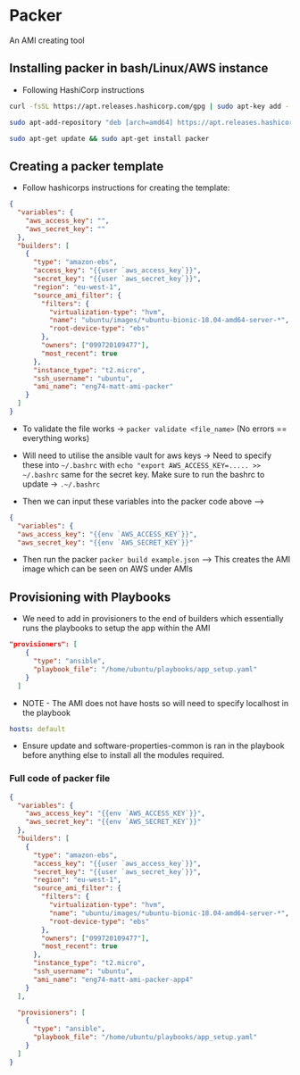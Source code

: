 # Packer
An AMI creating tool

## Installing packer in bash/Linux/AWS instance
- Following HashiCorp instructions

```bash
curl -fsSL https://apt.releases.hashicorp.com/gpg | sudo apt-key add -

sudo apt-add-repository "deb [arch=amd64] https://apt.releases.hashicorp.com $(lsb_release -cs) main"

sudo apt-get update && sudo apt-get install packer
```

## Creating a packer template
- Follow hashicorps instructions for creating the template:

```json
{
  "variables": {
    "aws_access_key": "",
    "aws_secret_key": ""
  },
  "builders": [
    {
      "type": "amazon-ebs",
      "access_key": "{{user `aws_access_key`}}",
      "secret_key": "{{user `aws_secret_key`}}",
      "region": "eu-west-1",
      "source_ami_filter": {
        "filters": {
          "virtualization-type": "hvm",
          "name": "ubuntu/images/*ubuntu-bionic-18.04-amd64-server-*",
          "root-device-type": "ebs"
        },
        "owners": ["099720109477"],
        "most_recent": true
      },
      "instance_type": "t2.micro",
      "ssh_username": "ubuntu",
      "ami_name": "eng74-matt-ami-packer"
    }
  ]
}
```
- To validate the file works -> `packer validate <file_name>` (No errors == everything works)

- Will need to utilise the ansible vault for aws keys -> Need to specify these into `~/.bashrc` with `echo "export AWS_ACCESS_KEY=..... >> ~/.bashrc` same for the secret key. Make sure to run the bashrc to update -> `.~/.bashrc` 
- Then we can input these variables into the packer code above -->
```json
{
  "variables": {
  "aws_access_key": "{{env `AWS_ACCESS_KEY`}}",
  "aws_secret_key": "{{env `AWS_SECRET_KEY`}}"
```
- Then run the packer `packer build example.json` --> This creates the AMI image which can be seen on AWS under AMIs

## Provisioning with Playbooks
- We need to add in provisioners to the end of builders which essentially runs the playbooks to setup the app within the AMI
```json
"provisioners": [
    {
      "type": "ansible",
      "playbook_file": "/home/ubuntu/playbooks/app_setup.yaml"
    }
  ]
```
- NOTE - The AMI does not have hosts so will need to specify localhost in the playbook
```yaml
hosts: default
```
- Ensure update and software-properties-common is ran in the playbook before anything else to install all the modules required. 

### Full code of packer file
```json
{
  "variables": {
    "aws_access_key": "{{env `AWS_ACCESS_KEY`}}",
    "aws_secret_key": "{{env `AWS_SECRET_KEY`}}"
  },
  "builders": [
    {
      "type": "amazon-ebs",
      "access_key": "{{user `aws_access_key`}}",
      "secret_key": "{{user `aws_secret_key`}}",
      "region": "eu-west-1",
      "source_ami_filter": {
        "filters": {
          "virtualization-type": "hvm",
          "name": "ubuntu/images/*ubuntu-bionic-18.04-amd64-server-*",
          "root-device-type": "ebs"
        },
        "owners": ["099720109477"],
        "most_recent": true
      },
      "instance_type": "t2.micro",
      "ssh_username": "ubuntu",
      "ami_name": "eng74-matt-ami-packer-app4"
    }
  ],

  "provisioners": [
    {
      "type": "ansible",
      "playbook_file": "/home/ubuntu/playbooks/app_setup.yaml"
    }
  ]
}
```
